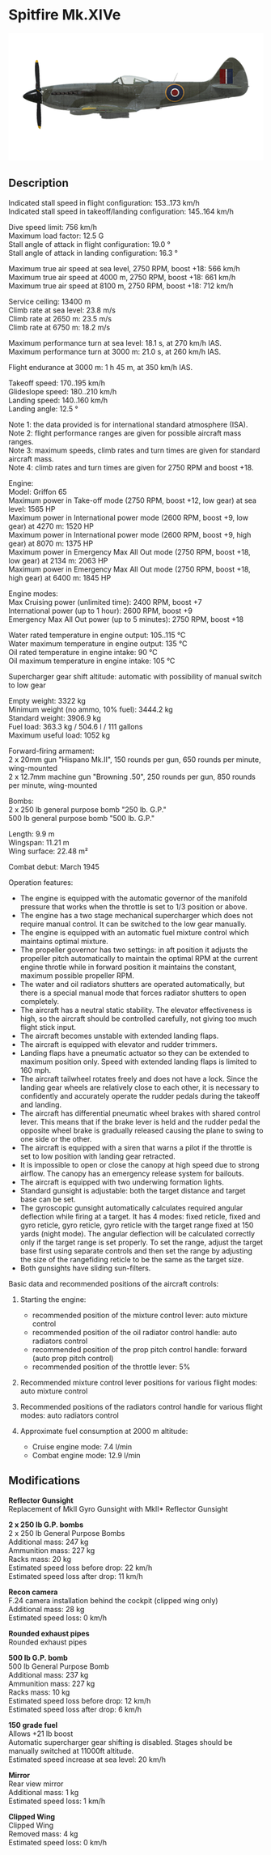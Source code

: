 # Spitfire Mk.XIVe

![spitfiremkxive](../images/planes/spitfiremkxive.png)

## Description

Indicated stall speed in flight configuration: 153..173 km/h  
Indicated stall speed in takeoff/landing configuration: 145..164 km/h  
  
Dive speed limit: 756 km/h  
Maximum load factor: 12.5 G  
Stall angle of attack in flight configuration: 19.0 °  
Stall angle of attack in landing configuration: 16.3 °  
  
Maximum true air speed at sea level, 2750 RPM, boost +18: 566 km/h  
Maximum true air speed at 4000 m, 2750 RPM, boost +18: 661 km/h  
Maximum true air speed at 8100 m, 2750 RPM, boost +18: 712 km/h  
  
Service ceiling: 13400 m  
Climb rate at sea level: 23.8 m/s  
Climb rate at 2650 m: 23.5 m/s  
Climb rate at 6750 m: 18.2 m/s  
  
Maximum performance turn at sea level: 18.1 s, at 270 km/h IAS.  
Maximum performance turn at 3000 m: 21.0 s, at 260 km/h IAS.  
  
Flight endurance at 3000 m: 1 h 45 m, at 350 km/h IAS.  
  
Takeoff speed: 170..195 km/h  
Glideslope speed: 180..210 km/h  
Landing speed: 140..160 km/h  
Landing angle: 12.5 °  
  
Note 1: the data provided is for international standard atmosphere (ISA).  
Note 2: flight performance ranges are given for possible aircraft mass ranges.  
Note 3: maximum speeds, climb rates and turn times are given for standard aircraft mass.  
Note 4: climb rates and turn times are given for 2750 RPM and boost +18.  
  
Engine:  
Model: Griffon 65  
Maximum power in Take-off mode (2750 RPM, boost +12, low gear) at sea level: 1565 HP  
Maximum power in International power mode (2600 RPM, boost +9, low gear) at 4270 m: 1520 HP  
Maximum power in International power mode (2600 RPM, boost +9, high gear) at 8070 m: 1375 HP  
Maximum power in Emergency Max All Out mode (2750 RPM, boost +18, low gear) at 2134 m: 2063 HP  
Maximum power in Emergency Max All Out mode (2750 RPM, boost +18, high gear) at 6400 m: 1845 HP  
  
Engine modes:  
Max Cruising power (unlimited time): 2400 RPM, boost +7  
International power (up to 1 hour): 2600 RPM, boost +9  
Emergency Max All Out power (up to 5 minutes): 2750 RPM, boost +18  
  
Water rated temperature in engine output: 105..115 °C  
Water maximum temperature in engine output: 135 °C  
Oil rated temperature in engine intake: 90 °C  
Oil maximum temperature in engine intake: 105 °C  
  
Supercharger gear shift altitude: automatic with possibility of manual switch to low gear  
  
Empty weight: 3322 kg  
Minimum weight (no ammo, 10% fuel): 3444.2 kg  
Standard weight: 3906.9 kg  
Fuel load: 363.3 kg / 504.6 l / 111 gallons  
Maximum useful load: 1052 kg  
  
Forward-firing armament:  
2 x 20mm gun "Hispano Mk.II", 150 rounds per gun, 650 rounds per minute, wing-mounted  
2 x 12.7mm machine gun "Browning .50", 250 rounds per gun, 850 rounds per minute, wing-mounted  
  
Bombs:  
2 x 250 lb general purpose bomb "250 lb. G.P."  
500 lb general purpose bomb "500 lb. G.P."  
  
Length: 9.9 m  
Wingspan: 11.21 m  
Wing surface: 22.48 m²  
  
Combat debut: March 1945  
  
Operation features:  
- The engine is equipped with the automatic governor of the manifold pressure that works when the throttle is set to 1/3 position or above.  
- The engine has a two stage mechanical supercharger which does not require manual control. It can be switched to the low gear manually.  
- The engine is equipped with an automatic fuel mixture control which maintains optimal mixture.  
- The propeller governor has two settings: in aft position it adjusts the propeller pitch automatically to maintain the optimal RPM at the current engine throtle while in forward position it maintains the constant, maximum possible propeller RPM.  
- The water and oil radiators shutters are operated automatically, but there is a special manual mode that forces radiator shutters to open completely.  
- The aircraft has a neutral static stability. The elevator effectiveness is high, so the aircraft should be controlled carefully, not giving too much flight stick input.  
- The aircraft becomes unstable with extended landing flaps.  
- The aircraft is equipped with elevator and rudder trimmers.  
- Landing flaps have a pneumatic actuator so they can be extended to maximum position only. Speed with extended landing flaps is limited to 160 mph.  
- The aircraft tailwheel rotates freely and does not have a lock. Since the landing gear wheels are relatively close to each other, it is necessary to confidently and accurately operate the rudder pedals during the takeoff and landing.  
- The aircraft has differential pneumatic wheel brakes with shared control lever. This means that if the brake lever is held and the rudder pedal the opposite wheel brake is gradually released causing the plane to swing to one side or the other.  
- The aircraft is equipped with a siren that warns a pilot if the throttle is set to low position with landing gear retracted.  
- It is impossible to open or close the canopy at high speed due to strong airflow. The canopy has an emergency release system for bailouts.  
- The aircraft is equipped with two underwing formation lights.  
- Standard gunsight is adjustable: both the target distance and target base can be set.  
- The gyroscopic gunsight automatically calculates required angular deflection while firing at a target. It has 4 modes: fixed reticle, fixed and gyro reticle, gyro reticle, gyro reticle with the target range fixed at 150 yards (night mode). The angular deflection will be calculated correctly only if the target range is set properly. To set the range, adjust the target base first using separate controls and then set the range by adjusting the size of the rangefiding reticle to be the same as the target size.  
- Both gunsights have sliding sun-filters.  
  
Basic data and recommended positions of the aircraft controls:  
1. Starting the engine:  
	- recommended position of the mixture control lever: auto mixture control  
	- recommended position of the oil radiator control handle: auto radiators control  
	- recommended position of the prop pitch control handle: forward (auto prop pitch control)  
	- recommended position of the throttle lever: 5%  
  
2. Recommended mixture control lever positions for various flight modes: auto mixture control  
  
3. Recommended positions of the radiators control handle for various flight modes: auto radiators control  
  
4. Approximate fuel consumption at 2000 m altitude:  
	- Cruise engine mode: 7.4 l/min  
	- Combat engine mode: 12.9 l/min

## Modifications

**Reflector Gunsight**  
Replacement of MkII Gyro Gunsight with MkII* Reflector Gunsight

**2 x 250 lb G.P. bombs**  
2 x 250 lb General Purpose Bombs  
Additional mass: 247 kg  
Ammunition mass: 227 kg  
Racks mass: 20 kg  
Estimated speed loss before drop: 22 km/h  
Estimated speed loss after drop: 11 km/h

**Recon camera**  
F.24 camera installation behind the cockpit (clipped wing only)  
Additional mass: 28 kg  
Estimated speed loss: 0 km/h

**Rounded exhaust pipes**  
Rounded exhaust pipes

**500 lb G.P. bomb**  
500 lb General Purpose Bomb  
Additional mass: 237 kg  
Ammunition mass: 227 kg  
Racks mass: 10 kg  
Estimated speed loss before drop: 12 km/h  
Estimated speed loss after drop: 6 km/h

**150 grade fuel**  
Allows +21 lb boost  
Automatic supercharger gear shifting is disabled. Stages should be manually switched at 11000ft altitude.  
Estimated speed increase at sea level: 20 km/h

**Mirror**  
Rear view mirror  
Additional mass: 1 kg  
Estimated speed loss: 1 km/h

**Clipped Wing**  
Clipped Wing  
Removed mass: 4 kg  
Estimated speed loss: 0 km/h
